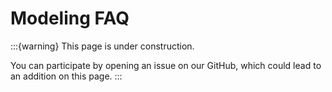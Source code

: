# Modeling FAQ

:::{warning}
This page is under construction.

You can participate by opening an issue on our GitHub, which could lead to an addition on this page.
:::
